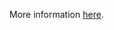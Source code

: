More information [here](https://docs.paloaltonetworks.com/content/techdocs/en_US/prisma/prisma-cloud/prisma-cloud-code-security-policy-reference/azure-policies/azure-general-policies/ensure-that-python-version-is-the-latest-if-used-to-run-the-web-app.html).
